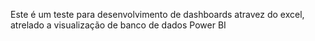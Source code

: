 Este é um teste para desenvolvimento de dashboards atravez do excel, atrelado a visualização de banco de dados Power BI
